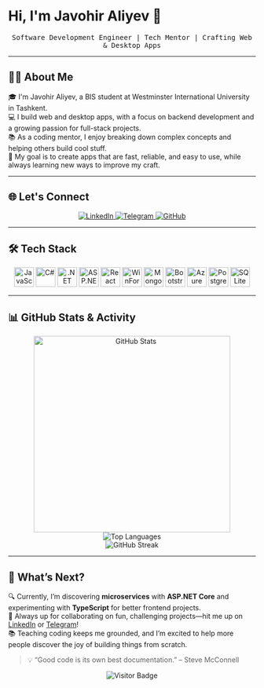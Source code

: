 # Hi, I'm Javohir Aliyev 🧬

<p align="center">
  <samp>
    Software Development Engineer | Tech Mentor | Crafting Web & Desktop Apps
  </samp>
</p>

---

## 👨‍💻 About Me

🎓 I'm Javohir Aliyev, a BIS student at Westminster International University in Tashkent.  
💻 I build web and desktop apps, with a focus on backend development and a growing passion for full-stack projects.  
📚 As a coding mentor, I enjoy breaking down complex concepts and helping others build cool stuff.  
🌟 My goal is to create apps that are fast, reliable, and easy to use, while always learning new ways to improve my craft.

---

## 🌐 Let's Connect

<p align="center">
  <a href="https://www.linkedin.com/in/javohiraliyev/">
    <img src="https://img.shields.io/badge/LinkedIn-%230077B5.svg?style=for-the-badge&logo=linkedin&logoColor=white" alt="LinkedIn"/>
  </a>
  <a href="https://t.me/jkhlv">
    <img src="https://img.shields.io/badge/Telegram-%2326A5E4.svg?style=for-the-badge&logo=telegram&logoColor=white" alt="Telegram"/>
  </a>
  <a href="https://github.com/JavohirAliyev">
    <img src="https://img.shields.io/badge/GitHub-%23121011.svg?style=for-the-badge&logo=github&logoColor=white" alt="GitHub"/>
  </a>
</p>

---

## 🛠️ Tech Stack

<p align="center">
  <img src="https://cdn.jsdelivr.net/gh/devicons/devicon@latest/icons/javascript/javascript-original.svg" width="40" alt="JavaScript"/>
  <img src="https://cdn.jsdelivr.net/gh/devicons/devicon@latest/icons/csharp/csharp-original.svg" width="40" alt="C#"/>
  <img src="https://cdn.jsdelivr.net/gh/devicons/devicon@latest/icons/dot-net/dot-net-original.svg" width="40" alt=".NET"/>
  <img src="https://cdn.jsdelivr.net/gh/devicons/devicon@latest/icons/aspnet/aspnet-original.svg" width="40" alt="ASP.NET"/>
  <img src="https://cdn.jsdelivr.net/gh/devicons/devicon@latest/icons/react/react-original.svg" width="40" alt="React"/>
  <img src="https://cdn.jsdelivr.net/gh/devicons/devicon@latest/icons/windows8/windows8-original.svg" width="40" alt="WinForms"/>
  <img src="https://cdn.jsdelivr.net/gh/devicons/devicon@latest/icons/mongodb/mongodb-original.svg" width="40" alt="MongoDB"/>
  <img src="https://cdn.jsdelivr.net/gh/devicons/devicon@latest/icons/bootstrap/bootstrap-original.svg" width="40" alt="Bootstrap"/>
  <img src="https://cdn.jsdelivr.net/gh/devicons/devicon@latest/icons/azuresqldatabase/azuresqldatabase-original.svg" width="40" alt="Azure SQL"/>
  <img src="https://cdn.jsdelivr.net/gh/devicons/devicon@latest/icons/postgresql/postgresql-original.svg" width="40" alt="PostgreSQL"/>
  <img src="https://cdn.jsdelivr.net/gh/devicons/devicon@latest/icons/sqlite/sqlite-original.svg" width="40" alt="SQLite"/>
</p>

---

<!--
## 🏆 Projects & Contributions

Here are some projects I spend most of my free time on:

- **TaskMaster**  
  A task management web app built with **React**, **ASP.NET Core**, and **MongoDB**. It’s got real-time updates and a clean interface.  
  [🔗 View on GitHub](https://github.com/JavohirAliyev/TaskMaster)

- **Desktop Inventory System**  
  A **WinForms** app using **C#** and **SQLite** to manage inventory, built for speed and ease of use.  
  [🔗 View on GitHub](https://github.com/JavohirAliyev/InventorySystem)

- **Portfolio Website**  
  My personal site, built with **React** and **Tailwind CSS**, showcasing my work and skills.  
  [🔗 Live Demo](https://javohiraliyev.dev)

---
-->

## 📊 GitHub Stats & Activity

<div align="center">
  <img src="https://github-readme-stats.vercel.app/api?username=JavohirAliyev&show_icons=true&theme=radical&hide_border=true" width="400" alt="GitHub Stats"/>
  <img src="https://github-readme-stats.vercel.app/api/top-langs/?username=JavohirAliyev&layout=compact&theme=radical&hide_border=true&card_width=320" alt="Top Languages"/>
</div>

<div align="center">
  <img src="https://github-readme-streak-stats.herokuapp.com/?user=JavohirAliyev&theme=radical&hide_border=true" alt="GitHub Streak"/>
</div>

---

## 🎯 What’s Next?

🔍 Currently, I’m discovering **microservices** with **ASP.NET Core** and experimenting with **TypeScript** for better frontend projects.  
🚀 Always up for collaborating on fun, challenging projects—hit me up on [LinkedIn](https://www.linkedin.com/in/javohiraliyev/) or [Telegram](https://t.me/jkhlv)!  
📚 Teaching coding keeps me grounded, and I’m excited to help more people discover the joy of building things from scratch.

> 💡 “Good code is its own best documentation.” – Steve McConnell

<div align="center">
  <img src="https://visitor-badge.laobi.icu/badge?page_id=JavohirAliyev.JavohirAliyev" alt="Visitor Badge"/>
</div>

